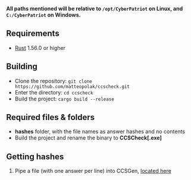 **All paths mentioned will be relative to `/opt/CyberPatriot` on Linux, and `C:/CyberPatriot` on Windows.**

## Requirements
* [Rust](https://www.rust-lang.org/tools/install) 1.56.0 or higher

## Building
* Clone the repository: `git clone https://github.com/matteopolak/ccscheck.git`
* Enter the directory: `cd ccscheck`
* Build the project: `cargo build --release`

## Required files & folders
* **hashes** folder, with the file names as answer hashes and no contents
* Build the project and rename the binary to **CCSCheck[.exe]**

## Getting hashes
1. Pipe a file (with one answer per line) into CCSGen, [located here](https://github.com/matteopolak/ccsgen)